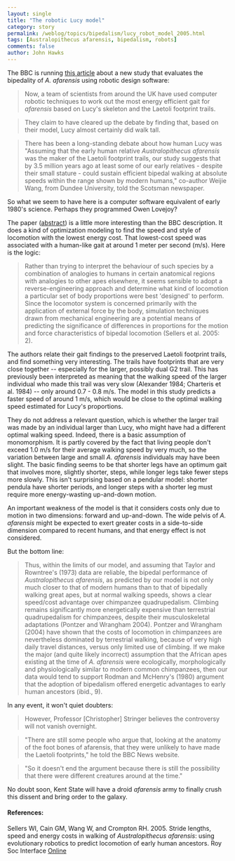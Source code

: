```yaml
---
layout: single 
title: "The robotic Lucy model" 
category: story
permalink: /weblog/topics/bipedalism/lucy_robot_model_2005.html
tags: [Australopithecus afarensis, bipedalism, robots] 
comments: false 
author: John Hawks 
---
```



<p>
The BBC is running <a href="http://news.bbc.co.uk/1/hi/sci/tech/4697977.stm">this article</a> about a new study that evaluates the bipedality of <i>A. afarensis</i> using robotic design software: 
</p>

<blockquote>Now, a team of scientists from around the UK have used computer robotic techniques to work out the most energy efficient gait for <i>afarensis</i> based on Lucy's skeleton and the Laetoli footprint trails.</blockquote>

<blockquote>They claim to have cleared up the debate by finding that, based on their model, Lucy almost certainly did walk tall.</blockquote>

<blockquote>There has been a long-standing debate about how human Lucy was<br />
"Assuming that the early human relative <i>Australopithecus afarensis</i> was the maker of the Laetoli footprint trails, our study suggests that by 3.5 million years ago at least some of our early relatives - despite their small stature - could sustain efficient bipedal walking at absolute speeds within the range shown by modern humans," co-author Weijie Wang, from Dundee University, told the Scotsman newspaper.</blockquote>

<p>
So what we seem to have here is a computer software equivalent of early 1980's science. Perhaps they programmed Owen Lovejoy?
</p>

<p>
The paper (<a href="http://www.journals.royalsoc.ac.uk/app/home/contribution.asp?wasp=d2ee329faa5d47ff96e63f8a2349f372&referrer=parent&backto=issue,2,17;journal,1,4;linkingpublicationresults,1:111337,1">abstract</a>) is a little more interesting than the BBC description. It does a kind of optimization modeling to find the speed and style of locomotion with the lowest energy cost. That lowest-cost speed was associated with a human-like gait at around 1 meter per second (m/s). Here is the logic: 
</p>

<blockquote>Rather than trying to interpret the behaviour of such species by a combination of analogies to humans in certain anatomical regions with analogies to other apes elsewhere, it seems sensible to adopt a reverse-engineering approach and determine what kind of locomotion a particular set of body proportions were best 'designed' to perform. Since the locomotor system is concerned primarily with the application of external force by the body, simulation techniques drawn from mechanical engineering are a potential means of predicting the significance of differences in proportions for the motion and force characteristics of bipedal locomotion (Sellers et al. 2005: 2). </blockquote>

<p>
The authors relate their gait findings to the preserved Laetoli footprint trails, and find something very interesting. The trails have footprints that are very close together -- especially for the larger, possibly dual G2 trail. This has previously been interpreted as meaning that the walking speed of the larger individual who made this trail was very slow (Alexander 1984; Charteris et al. 1984) -- only around 0.7 - 0.8 m/s. The model in this study predicts a faster speed of around 1 m/s, which would be close to the optimal walking speed estimated for Lucy's proportions. 
</p>

<p>
They do not address a relevant question, which is whether the larger trail was made by an individual larger than Lucy, who might have had a different optimal walking speed. Indeed, there is a basic assumption of monomorphism. It is partly covered by the fact that living people don't exceed 1.0 m/s for their average walking speed by very much, so the variation between large and small <i>A. afarensis</i> individuals may have been slight. The basic finding seems to be that shorter legs have an optimum gait that involves more, slightly shorter, steps, while longer legs take fewer steps more slowly. This isn't surprising based on a pendular model: shorter pendula have shorter periods, and longer steps with a shorter leg must require more energy-wasting up-and-down motion. 
</p>

<p>
An important weakness of the model is that it considers costs only due to motion in two dimensions: forward and up-and-down. The wide pelvis of <i>A. afarensis</i> might be expected to exert greater costs in a side-to-side dimension compared to recent humans, and that energy effect is not considered. 
</p>

<p>
But the bottom line: 
</p>

<blockquote>Thus, within the limits of our model, and assuming that Taylor and Rowntree's (1973) data are reliable, the bipedal performance of <i>Australopithecus afarensis</i>, as predicted by our model is not only much closer to that of modern humans than to that of bipedally walking great apes, but at normal walking speeds, shows a clear speed/cost advantage over chimpanzee quadrupedalism. Climbing remains significantly more energetically expensive than terrestrial quadrupedalism for chimpanzees, despite their musculoskeletal adaptations (Pontzer and Wrangham 2004). Pontzer and Wrangham (2004) have shown that the costs of locomotion in chimpanzees are nevertheless dominated by terrestrial walking, because of very high daily travel distances, versus only limited use of climbing. If we make the major (and quite likely incorrect) assumption that the African apes existing at the time of <i>A. afarensis</i> were ecologically, morphologically and physiologically similar to modern common chimpanzees, then our data would tend to support Rodman and McHenry's (1980) argument that the adoption of bipedalism offered energetic advantages to early human ancestors (ibid., 9).</blockquote>

<p>
In any event, it won't quiet doubters: 
</p>

<blockquote>However, Professor [Christopher] Stringer believes the controversy will not vanish overnight.</blockquote>

<blockquote>"There are still some people who argue that, looking at the anatomy of the foot bones of afarensis, that they were unlikely to have made the Laetoli footprints," he told the BBC News website.</blockquote>

<blockquote>"So it doesn't end the argument because there is still the possibility that there were different creatures around at the time."</blockquote>

<p>
No doubt soon, Kent State will have a droid <i>afarensis</i> army to finally crush this dissent and bring order to the galaxy. 
</p>

<h4>References:</h4>

<p class="cite">Sellers WI, Cain GM, Wang W, and Crompton RH. 2005. Stride lengths, speed and energy costs in walking of <i>Australopithecus afarensis</i>: using evolutionary robotics to predict locomotion of early human ancestors. Roy Soc Interface <a href="http://www.journals.royalsoc.ac.uk/app/home/content.asp?wasp=d2ee329faa5d47ff96e63f8a2349f372&referrer=contribution&format=3&page=1&pagecount=11">Online</a></p>

